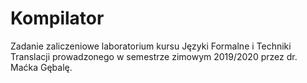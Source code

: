 # Kompilator
Zadanie zaliczeniowe laboratorium kursu Języki Formalne i Techniki Translacji prowadzonego w semestrze zimowym 2019/2020 przez dr. Maćka Gębalę.